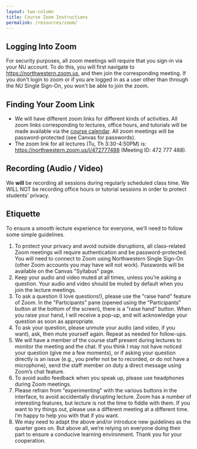 ```yaml
---
layout: two-column
title: Course Zoom Instructions
permalink: /resources/zoom/
---
```


## Logging Into Zoom

For security purposes, all zoom meetings will require that you sign-in via your NU account. To do this, you will first navigate to <a href="https://northwestern.zoom.us" target="_blank">https://northwestern.zoom.us</a>, and then join the corresponding meeting. If you don't login to zoom or if you are logged in as a user other than through the NU Single Sign-On, you won't be able to join the zoom.

## Finding Your Zoom Link
* We will have different zoom links for different kinds of activities. All zoom links corresponding to lectures, office hours, and tutorials will be made available via the [course calendar](../times-locations/). All zoom meetings will be password-protected (see Canvas for passwords).
* The zoom link for all lectures (Tu, Th 3:30-4:50PM) is: <a href="https://northwestern.zoom.us/j/472777488" target="_blank">https://northwestern.zoom.us/j/472777488</a> (Meeting ID: 472 777 488).

## Recording (Audio / Video)
We **will** be recording all sessions during regularly scheduled class time. We WILL NOT be recording office hours or tutorial sessions in order to protect students' privacy.

## Etiquette
To ensure a smooth lecture experience for everyone, we’ll need to follow some simple guidelines.

1. To protect your privacy and avoid outside disruptions, all class-related Zoom meetings will require authentication and be password-protected. You will need to connect to Zoom using Northwestern Single Sign-On (other Zoom accounts you may have will not work). Passwords will be available on the Canvas "Syllabus" page.
2. Keep your audio and video muted at all times, unless you’re asking a question. Your audio and video should be muted by default when you join the lecture meetings.
3. To ask a question (I love questions!), please use the "raise hand" feature of Zoom. In the "Participants" pane (opened using the "Participants" button at the bottom of the screen), there is a "raise hand" button. When you raise your hand, I will receive a pop-up, and will acknowledge your question as soon as appropriate.
4. To ask your question, please unmute your audio (and video, if you want), ask, then mute yourself again. Repeat as needed for follow-ups.
5. We will have a member of the course staff present during lectures to monitor the meeting and the chat. If you think I may not have noticed your question (give me a few moments), or if asking your question directly is an issue (e.g., you prefer not be to recorded, or do not have a microphone), send the staff member on duty a direct message using Zoom’s chat feature.
6. To avoid audio feedback when you speak up, please use headphones during Zoom meetings.
7. Please refrain from "experimenting" with the various buttons in the interface, to avoid accidentally disrupting lecture. Zoom has a number of interesting features, but lecture is not the time to fiddle with them. If you want to try things out, please use a different meeting at a different time. I’m happy to help you with that if you want.
8. We may need to adapt the above and/or introduce new guidelines as the quarter goes on. But above all, we’re relying on everyone doing their part to ensure a conducive learning environment. Thank you for your cooperation.